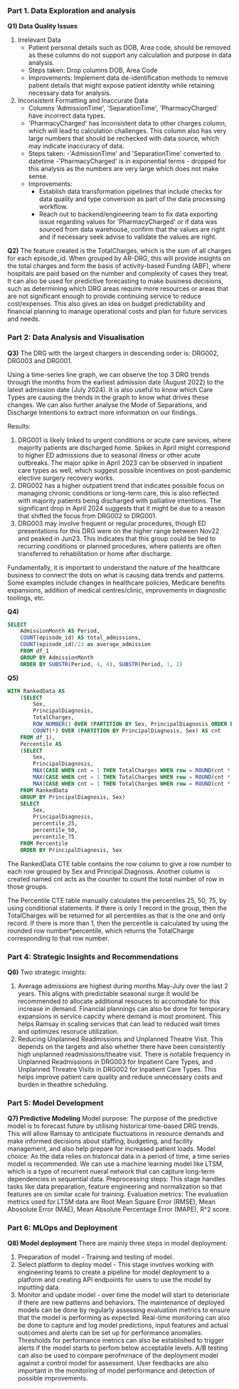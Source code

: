 ### Part 1. Data Exploration and analysis

**Q1) Data Quality Issues**
1. Irrelevant Data
    - Patient personal details such as DOB, Area code, should be removed as these columns do not support any calculation and purpose in data analysis.
    - Steps taken: Drop columns DOB, Area Code
    - Improvements: Implement data de-identification methods to remove patient details that might expose patient identity while retaining necessary data for analysis.
2. Inconsistent Formatting and Inaccurate Data
    - Columns 'AdmissionTime', 'SeparationTime', 'PharmacyCharged' have incorrect data types.
    - 'PharmacyCharged' has inconsistent data to other charges column, which will lead to calculation challenges. This column also has very large numbers that should be rechecked with data source, which may indicate inaccuracy of data.
    - Steps taken:
        -'AdmissionTime' and 'SeparationTime' converted to datetime
        -'PharmacyCharged' is in exponential terms - dropped for this analysis as the numbers are very large which does not make sense.
    - Improvements: 
        - Establish data transformation pipelines that include checks for data quality and type conversion as part of the data processing workflow.
        - Reach out to backend/engineering team to fix data exporting issue regarding values for 'PharmacyCharged' or if data was sourced from data warehouse, confirm that the values are right and if necessary seek advise to validate the values are right.

**Q2)** The feature created is the TotalCharges, which is the sum of all charges for each episode_id. When grouped by AR-DRG, this will provide insights on the total charges and form
the basis of activity-based Funding (ABF), where hospitals are paid based on the number
and complexity of cases they treat. It can also be used for predictive forecasting to make business decisions, such as determining which DRG areas require more resources or areas that are not significant enough to provide continuing service to reduce cost/expenses. This also gives an idea on budget predictability and financial planning to manage operational costs and plan for future services and needs.

### Part 2: Data Analysis and Visualisation
**Q3)** The DRG with the largest chargers in descending order is: DRG002, DRG003 and DRG001.

Using a time-series line graph, we can observe the top 3 DRG trends through the months from the earliest admission date (August 2022) to the latest admission date (July 2024). It is also useful to know which Care Types are causing the trends in the graph to know what drives these changes. We can also further analyse the Mode of Separations, and Discharge Intentions to extract more information on our findings.

Results:
1. DRG001 is likely linked to urgent conditions or acute care sevices, where majority patients are discharged home. Spikes in April might correspond to higher ED admissions due to seasonal illness or other acute outbreaks. The major spike in April 2023 can be observed in inpatient care types as well, which suggest possible incentives on post-pandemic elective surgery recovery works. 
2. DRG002 has a higher outpatient trend that indicates possible focus on managing chronic conditions or long-term care, this is also reflected with majority patients being discharged with palliative intentions. The significant drop in April 2024 suggests that it might be due to a reason that shifted the focus from DRG002 to DRG001.
3. DRG003 may involve frequent or regular procedures, though ED presentations for this DRG were on the higher range between Nov22 and peaked in Jun23. This indicates that this group could be tied to recurring conditions or planned procedures, where patients are often transferred to rehabilitation or home after discharge.

Fundamentally, it is important to understand the nature of the healthcare business to connect the dots on what is causing data trends and patterns. Some examples include changes in healthcare policies, Medicare benefits expansions, addition of medical centres/clinic, improvements in diagnostic toolings, etc. 

**Q4)**
```sql
SELECT 
    AdmissionMonth AS Period, 
    COUNT(episode_id) AS total_admissions, 
    COUNT(episode_id)/23 as average_admission 
    FROM df_1 
    GROUP BY AdmissionMonth 
    ORDER BY SUBSTR(Period, 4, 4), SUBSTR(Period, 1, 2)
```

**Q5)**
```sql
WITH RankedData AS 
    (SELECT 
        Sex, 
        PrincipalDiagnosis, 
        TotalCharges, 
        ROW_NUMBER() OVER (PARTITION BY Sex, PrincipalDiagnosis ORDER BY TotalCharges) AS row, 
        COUNT(*) OVER (PARTITION BY PrincipalDiagnosis, Sex) AS cnt 
    FROM df_1), 
    Percentile AS 
    (SELECT 
        Sex, 
        PrincipalDiagnosis, 
        MAX(CASE WHEN cnt = 1 THEN TotalCharges WHEN row = ROUND(cnt * 0.25) THEN TotalCharges END) AS percentile_25, 
        MAX(CASE WHEN cnt = 1 THEN TotalCharges WHEN row = ROUND(cnt * 0.50) THEN TotalCharges END) AS percentile_50, 
        MAX(CASE WHEN cnt = 1 THEN TotalCharges WHEN row = ROUND(cnt * 0.75) THEN TotalCharges END) AS percentile_75 
    FROM RankedData 
    GROUP BY PrincipalDiagnosis, Sex) 
    SELECT 
        Sex, 
        PrincipalDiagnosis, 
        percentile_25, 
        percentile_50, 
        percentile_75 
    FROM Percentile 
    ORDER BY PrincipalDiagnosis, Sex
```
The RankedData CTE table contains the row column to give a row number to each row grouped by Sex and Principal Diagnosis. Another column is created named cnt acts as the counter to count the total number of row in those groups. 

The Percentile CTE table manually calculates the percentiles 25, 50, 75, by using conditional statements. If there is only 1 record in the group, then the TotalCharges will be returned for all percentiles as that is the one and only record. If there is more than 1, then the percentile is calculated by using the rounded row number*percentile, which returns the TotalCharge corresponding to that row number. 

### Part 4: Strategic Insights and Recommendations
**Q6)** Two strategic insights:
1. Average admissions are highest during months May-July over the last 2 years. This aligns with predictable seasonal surge.It would be recommended to allocate additional resouces to accomodate for this increase in demand. Financial plannings can also be done for temporary expansions in service capcity where demand is most prominent. This helps Ramsay in scaling services that can lead to reduced wait times and optimizes resoruce utilization.
2. Reducing Unplanned Readmissions and Unplanned Theatre Visit. This depends on the targets and also whether there have been consistently high unplanned readmissions/theatre visit. There is notable frequency in Unplanned Readmissions in DRG003 for Inpatient Care Types, and Unplanned Threatre Visits in DRG002 for Inpatient Care Types. This helps improve patient care quality and reduce unnecessary costs and burden in theathre scheduling.

### Part 5: Model Development
**Q7) Predictive Modeling**
Model purpose: The purpose of the predictive model is to forecast future by utilising historical time-based DRG trends. This will allow Ramsay to anticipate fluctuations in resource demands and make informed decisions about staffing, budgeting, and facility management, and also help prepare for increased patient loads.
Model choice: As the data relies on historical data in a period of time, a time series model is recommended. We can use a machine learning model like LTSM, which is a type of recurrent nueral network that can capture long-term dependencies in sequential data. 
Preprocessing steps: This stage handles tasks like data preparation, feature engineering and normalization so that features are on similar scale for training.
Evaluation metrics: The evaluation metrics used for LTSM data are Root Mean Square Error (RMSE), Mean Abosolute Error (MAE), Mean Absolute Percentage Error (MAPE), R^2 score.


### Part 6: MLOps and Deployment
**Q8) Model deployment**
There are mainly three steps in model deployment:
1. Preparation of model - Training and testing of model.
2. Select platform to deploy model - This stage involves working with engineering teams to create a pipeline for model deployment to a platform and creating API endpoints for users to use the model by inputting data.  
3. Monitor and update model - over time the model will start to deterioriate if there are new patterns and behaviors. The maintenance of deployed models can be done by regularly assessing evaluation metrics to ensure that the model is performing as expected. Real-time monitoring can also be done to capture and log model predictions, input features and actual outcomes and alerts can be set up for performance anomalies. Thresholds for performance metrics can also be established to trigger alerts if the model starts to perfom below acceptable levels. A/B testing can also be used to compare perofmrnace of the deployment model against a control model for assessment. User feedbacks are also important in the monitoring of model performance and detection of possible improvements.
